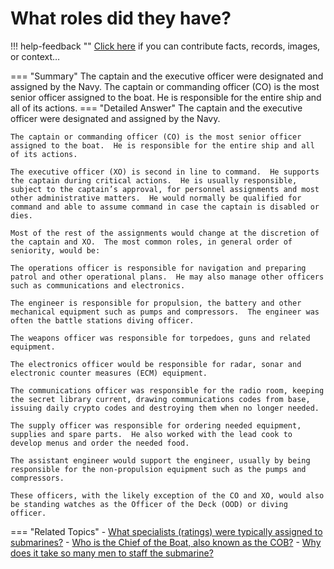 # What roles did they have?

!!! help-feedback ""
    <a href="/feedback/" data-feedback-link>Click here</a>
    if you can contribute facts, records, images, or context…

<a id="summary"></a>
=== "Summary"
    The captain and the executive officer were designated and assigned by the Navy. The captain or commanding officer (CO) is the most senior officer assigned to the boat. He is responsible for the entire ship and all of its actions.
=== "Detailed Answer"
    The captain and the executive officer were designated and assigned by the Navy.

    The captain or commanding officer (CO) is the most senior officer assigned to the boat.  He is responsible for the entire ship and all of its actions.

    The executive officer (XO) is second in line to command.  He supports the captain during critical actions.  He is usually responsible, subject to the captain’s approval, for personnel assignments and most other administrative matters.  He would normally be qualified for command and able to assume command in case the captain is disabled or dies.

    Most of the rest of the assignments would change at the discretion of the captain and XO.  The most common roles, in general order of seniority, would be:

    The operations officer is responsible for navigation and preparing patrol and other operational plans.  He may also manage other officers such as communications and electronics.

    The engineer is responsible for propulsion, the battery and other mechanical equipment such as pumps and compressors.  The engineer was often the battle stations diving officer.

    The weapons officer was responsible for torpedoes, guns and related equipment.

    The electronics officer would be responsible for radar, sonar and electronic counter measures (ECM) equipment.

    The communications officer was responsible for the radio room, keeping the secret library current, drawing communications codes from base, issuing daily crypto codes and destroying them when no longer needed.

    The supply officer was responsible for ordering needed equipment, supplies and spare parts.  He also worked with the lead cook to develop menus and order the needed food.

    The assistant engineer would support the engineer, usually by being responsible for the non-propulsion equipment such as the pumps and compressors.

    These officers, with the likely exception of the CO and XO, would also be standing watches as the Officer of the Deck (OOD) or diving officer.
=== "Related Topics"
    - [What specialists (ratings) were typically assigned to submarines?](./what-specialists-ratings-were-typically-assigned-to-submarines.md#summary)
    - [Who is the Chief of the Boat, also known as the COB?](./who-is-the-chief-of-the-boat-also-known-as-the-cob.md#summary)
    - [Why does it take so many men to staff the submarine?](./why-does-it-take-so-many-men-to-staff-the-submarine.md#summary)